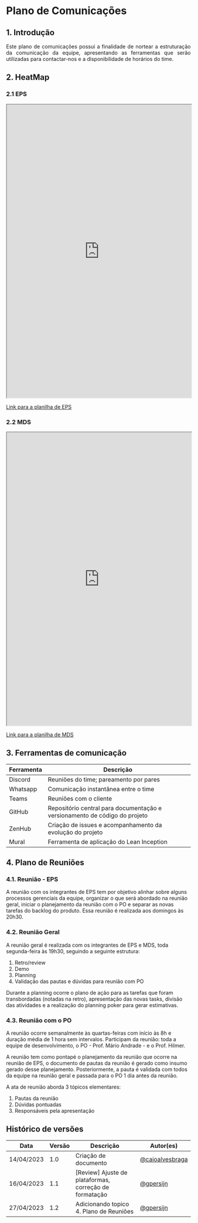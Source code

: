 # Plano de Comunicações


## 1. Introdução

<p align="justify">
Este plano de comunicações possui a finalidade de nortear a estruturação da comunicação da equipe, apresentando as ferramentas que serão utilizadas para contactar-nos e a disponibilidade de horários do time.
</p>

## 2. HeatMap

### 2.1 EPS

<iframe width="100%" height="800px" style={{minWidth: "640px", minHeight: "480px", backgroundColor: "#f4f4f4", border: "1px solid #efefef"}} src="https://docs.google.com/spreadsheets/d/14PB-ATAeOBTE7E9hjAV2lKpuOyOQ4RnXG-moIKJ3TLk/edit#gid=0"></iframe>

[Link para a planilha de EPS](https://docs.google.com/spreadsheets/d/14PB-ATAeOBTE7E9hjAV2lKpuOyOQ4RnXG-moIKJ3TLk/edit#gid=0)

### 2.2 MDS

<iframe width="100%" height="800px" style={{minWidth: "640px", minHeight: "480px", backgroundColor: "#f4f4f4", border: "1px solid #efefef"}} src="https://docs.google.com/spreadsheets/d/10JTE1L4kgIxjuuvN8mZ1kNsT8oZeOkeXWSt2ffx0jFk/edit?hl=pt-br#gid=0"></iframe>

[Link para a planilha de MDS](https://docs.google.com/spreadsheets/d/10JTE1L4kgIxjuuvN8mZ1kNsT8oZeOkeXWSt2ffx0jFk/edit?hl=pt-br#gid=0)

## 3. Ferramentas de comunicação

| Ferramenta | Descrição                                                                  |
| ---------- | -------------------------------------------------------------------------- |
| Discord    | Reuniões do time; pareamento por pares                                     |
| Whatsapp   | Comunicação instantânea entre o time                                       |
| Teams      | Reuniões com o cliente                                                     |
| GitHub     | Repositório central para documentação e versionamento de código do projeto |
| ZenHub     | Criação de issues e acompanhamento da evolução do projeto                  |
| Mural      | Ferramenta de aplicação do Lean Inception                                  |

## 4. Plano de Reuniões

### 4.1. Reunião - EPS

A reunião com os integrantes de EPS tem por objetivo alinhar sobre alguns processos gerenciais da equipe, organizar o que será abordado na reunião geral, iniciar o planejamento da reunião com o PO e separar as novas tarefas do backlog do produto. Essa reunião é realizada aos domingos às 20h30.

### 4.2. Reunião Geral

A reunião geral é realizada com os integrantes de EPS e MDS, toda segunda-feira às 19h30, seguindo a seguinte estrutura:

1. Retro/review
2. Demo
3. Planning
4. Validação das pautas e dúvidas para reunião com PO

Durante a planning ocorre o plano de ação para as tarefas que foram transbordadas (notadas na retro), apresentação das novas tasks, divisão das atividades e a realização do planning poker para gerar estimativas.

### 4.3. Reunião com o PO

A reunião ocorre semanalmente às quartas-feiras com início às 8h e duração média de 1 hora sem intervalos. Participam da reunião: toda a equipe de desenvolvimento, o PO - Prof. Mário Andrade - e o Prof. Hilmer.

A reunião tem como pontapé o planejamento da reunião que ocorre na reunião de EPS, o documento de pautas da reunião é gerado como insumo gerado desse planejamento. Posteriormente, a pauta é validada com todos da equipe na reunião geral e passada para o PO 1 dia antes da reunião.

A ata de reunião aborda 3 tópicos elementares:

1. Pautas da reunião
2. Dúvidas pontuadas
3. Responsáveis pela apresentação


## Histórico de versões

| Data       | Versão | Descrição                                              | Autor(es)                                           |
| ---------- | ------ | ------------------------------------------------------ | --------------------------------------------------- |
| 14/04/2023 | 1.0    | Criação de documento                                   | [@caioalvesbraga](http://github.com/caioalvesbraga) |
| 16/04/2023 | 1.1    | [Review] Ajuste de plataformas, correção de formatação | [@gpersijn](http://github.com/gpersijn)             |
| 27/04/2023 | 1.2    | Adicionando topico 4. Plano de Reuniões                | [@gpersijn](http://github.com/gpersijn)             |
